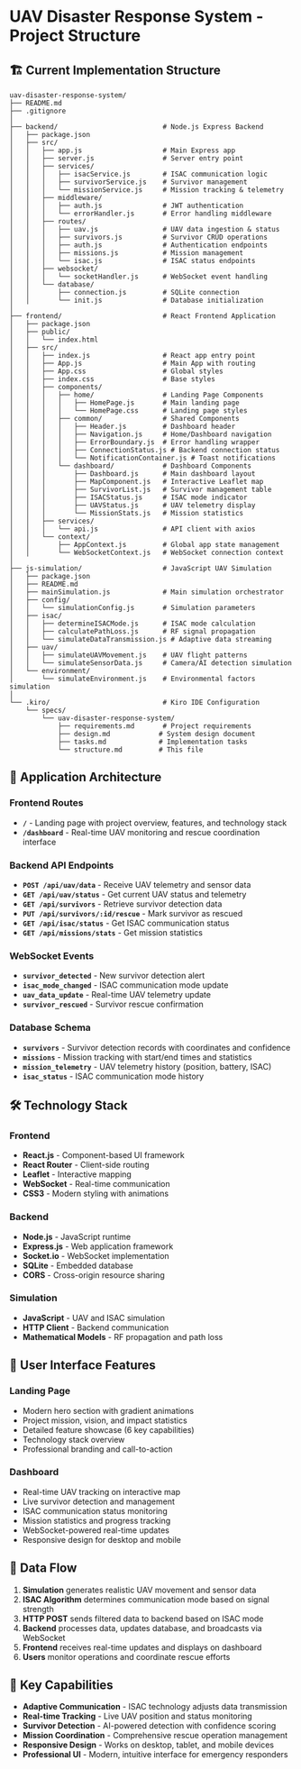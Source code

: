 # UAV Disaster Response System - Project Structure

## 🏗️ Current Implementation Structure

```
uav-disaster-response-system/
├── README.md
├── .gitignore
│
├── backend/                          # Node.js Express Backend
│   ├── package.json
│   ├── src/
│   │   ├── app.js                    # Main Express app
│   │   ├── server.js                 # Server entry point
│   │   ├── services/
│   │   │   ├── isacService.js        # ISAC communication logic
│   │   │   ├── survivorService.js    # Survivor management
│   │   │   └── missionService.js     # Mission tracking & telemetry
│   │   ├── middleware/
│   │   │   ├── auth.js               # JWT authentication
│   │   │   └── errorHandler.js       # Error handling middleware
│   │   ├── routes/
│   │   │   ├── uav.js                # UAV data ingestion & status
│   │   │   ├── survivors.js          # Survivor CRUD operations
│   │   │   ├── auth.js               # Authentication endpoints
│   │   │   ├── missions.js           # Mission management
│   │   │   └── isac.js               # ISAC status endpoints
│   │   ├── websocket/
│   │   │   └── socketHandler.js      # WebSocket event handling
│   │   └── database/
│   │       ├── connection.js         # SQLite connection
│   │       └── init.js               # Database initialization
│
├── frontend/                         # React Frontend Application
│   ├── package.json
│   ├── public/
│   │   └── index.html
│   ├── src/
│   │   ├── index.js                  # React app entry point
│   │   ├── App.js                    # Main App with routing
│   │   ├── App.css                   # Global styles
│   │   ├── index.css                 # Base styles
│   │   ├── components/
│   │   │   ├── home/                 # Landing Page Components
│   │   │   │   ├── HomePage.js       # Main landing page
│   │   │   │   └── HomePage.css      # Landing page styles
│   │   │   ├── common/               # Shared Components
│   │   │   │   ├── Header.js         # Dashboard header
│   │   │   │   ├── Navigation.js     # Home/Dashboard navigation
│   │   │   │   ├── ErrorBoundary.js  # Error handling wrapper
│   │   │   │   ├── ConnectionStatus.js # Backend connection status
│   │   │   │   └── NotificationContainer.js # Toast notifications
│   │   │   └── dashboard/            # Dashboard Components
│   │   │       ├── Dashboard.js      # Main dashboard layout
│   │   │       ├── MapComponent.js   # Interactive Leaflet map
│   │   │       ├── SurvivorList.js   # Survivor management table
│   │   │       ├── ISACStatus.js     # ISAC mode indicator
│   │   │       ├── UAVStatus.js      # UAV telemetry display
│   │   │       └── MissionStats.js   # Mission statistics
│   │   ├── services/
│   │   │   └── api.js                # API client with axios
│   │   └── context/
│   │       ├── AppContext.js         # Global app state management
│   │       └── WebSocketContext.js   # WebSocket connection context
│
├── js-simulation/                    # JavaScript UAV Simulation
│   ├── package.json
│   ├── README.md
│   ├── mainSimulation.js             # Main simulation orchestrator
│   ├── config/
│   │   └── simulationConfig.js       # Simulation parameters
│   ├── isac/
│   │   ├── determineISACMode.js      # ISAC mode calculation
│   │   ├── calculatePathLoss.js      # RF signal propagation
│   │   └── simulateDataTransmission.js # Adaptive data streaming
│   ├── uav/
│   │   ├── simulateUAVMovement.js    # UAV flight patterns
│   │   └── simulateSensorData.js     # Camera/AI detection simulation
│   └── environment/
│       └── simulateEnvironment.js    # Environmental factors simulation
│
└── .kiro/                            # Kiro IDE Configuration
    └── specs/
        └── uav-disaster-response-system/
            ├── requirements.md       # Project requirements
            ├── design.md            # System design document
            ├── tasks.md             # Implementation tasks
            └── structure.md         # This file
```

## 🚀 Application Architecture

### **Frontend Routes**
- **`/`** - Landing page with project overview, features, and technology stack
- **`/dashboard`** - Real-time UAV monitoring and rescue coordination interface

### **Backend API Endpoints**
- **`POST /api/uav/data`** - Receive UAV telemetry and sensor data
- **`GET /api/uav/status`** - Get current UAV status and telemetry
- **`GET /api/survivors`** - Retrieve survivor detection data
- **`PUT /api/survivors/:id/rescue`** - Mark survivor as rescued
- **`GET /api/isac/status`** - Get ISAC communication status
- **`GET /api/missions/stats`** - Get mission statistics

### **WebSocket Events**
- **`survivor_detected`** - New survivor detection alert
- **`isac_mode_changed`** - ISAC communication mode update
- **`uav_data_update`** - Real-time UAV telemetry update
- **`survivor_rescued`** - Survivor rescue confirmation

### **Database Schema**
- **`survivors`** - Survivor detection records with coordinates and confidence
- **`missions`** - Mission tracking with start/end times and statistics
- **`mission_telemetry`** - UAV telemetry history (position, battery, ISAC)
- **`isac_status`** - ISAC communication mode history

## 🛠️ Technology Stack

### **Frontend**
- **React.js** - Component-based UI framework
- **React Router** - Client-side routing
- **Leaflet** - Interactive mapping
- **WebSocket** - Real-time communication
- **CSS3** - Modern styling with animations

### **Backend**
- **Node.js** - JavaScript runtime
- **Express.js** - Web application framework
- **Socket.io** - WebSocket implementation
- **SQLite** - Embedded database
- **CORS** - Cross-origin resource sharing

### **Simulation**
- **JavaScript** - UAV and ISAC simulation
- **HTTP Client** - Backend communication
- **Mathematical Models** - RF propagation and path loss

## 📱 User Interface Features

### **Landing Page**
- Modern hero section with gradient animations
- Project mission, vision, and impact statistics
- Detailed feature showcase (6 key capabilities)
- Technology stack overview
- Professional branding and call-to-action

### **Dashboard**
- Real-time UAV tracking on interactive map
- Live survivor detection and management
- ISAC communication status monitoring
- Mission statistics and progress tracking
- WebSocket-powered real-time updates
- Responsive design for desktop and mobile

## 🔄 Data Flow

1. **Simulation** generates realistic UAV movement and sensor data
2. **ISAC Algorithm** determines communication mode based on signal strength
3. **HTTP POST** sends filtered data to backend based on ISAC mode
4. **Backend** processes data, updates database, and broadcasts via WebSocket
5. **Frontend** receives real-time updates and displays on dashboard
6. **Users** monitor operations and coordinate rescue efforts

## 🎯 Key Capabilities

- **Adaptive Communication** - ISAC technology adjusts data transmission
- **Real-time Tracking** - Live UAV position and status monitoring
- **Survivor Detection** - AI-powered detection with confidence scoring
- **Mission Coordination** - Comprehensive rescue operation management
- **Responsive Design** - Works on desktop, tablet, and mobile devices
- **Professional UI** - Modern, intuitive interface for emergency responders
